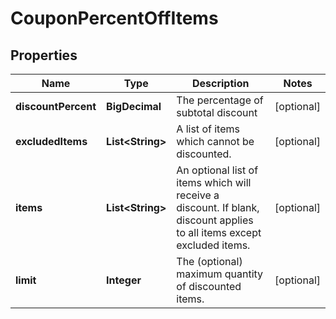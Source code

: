 

# CouponPercentOffItems


## Properties

| Name | Type | Description | Notes |
|------------ | ------------- | ------------- | -------------|
|**discountPercent** | **BigDecimal** | The percentage of subtotal discount |  [optional] |
|**excludedItems** | **List&lt;String&gt;** | A list of items which cannot be discounted. |  [optional] |
|**items** | **List&lt;String&gt;** | An optional list of items which will receive a discount.  If blank, discount applies to all items except excluded items. |  [optional] |
|**limit** | **Integer** | The (optional) maximum quantity of discounted items. |  [optional] |



